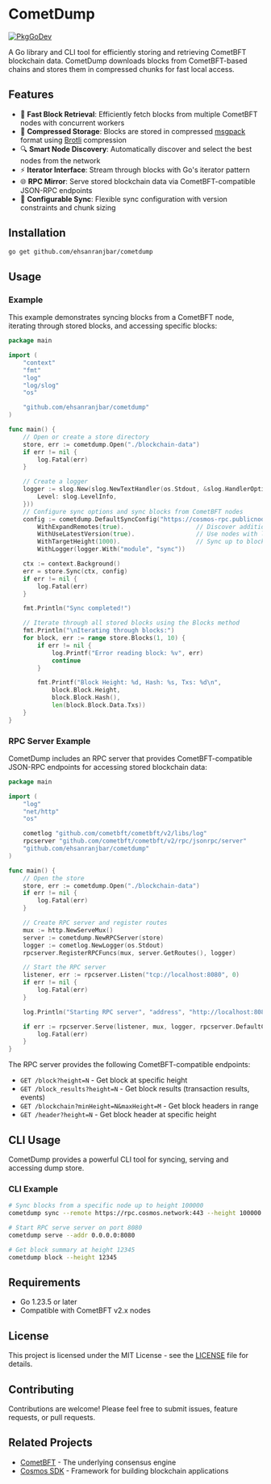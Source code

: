 # CometDump

[![PkgGoDev](https://pkg.go.dev/badge/github.com/ehsanranjbar/cometdump.svg)](https://pkg.go.dev/github.com/ehsanranjbar/cometdump)

A Go library and CLI tool for efficiently storing and retrieving CometBFT blockchain data. CometDump downloads blocks from CometBFT-based chains and stores them in compressed chunks for fast local access.

## Features

- 🚀 **Fast Block Retrieval**: Efficiently fetch blocks from multiple CometBFT nodes with concurrent workers
- 💾 **Compressed Storage**: Blocks are stored in compressed [msgpack](https://msgpack.org/index.html) format using [Brotli](https://github.com/google/brotli) compression
- 🔍 **Smart Node Discovery**: Automatically discover and select the best nodes from the network
- ⚡ **Iterator Interface**: Stream through blocks with Go's iterator pattern
- 🌐 **RPC Mirror**: Serve stored blockchain data via CometBFT-compatible JSON-RPC endpoints
- 🔧 **Configurable Sync**: Flexible sync configuration with version constraints and chunk sizing

## Installation

```bash
go get github.com/ehsanranjbar/cometdump
```

## Usage

### Example

This example demonstrates syncing blocks from a CometBFT node, iterating through stored blocks, and accessing specific blocks:

```go
package main

import (
    "context"
    "fmt"
    "log"
    "log/slog"
    "os"

    "github.com/ehsanranjbar/cometdump"
)

func main() {
    // Open or create a store directory
    store, err := cometdump.Open("./blockchain-data")
    if err != nil {
        log.Fatal(err)
    }

    // Create a logger
    logger := slog.New(slog.NewTextHandler(os.Stdout, &slog.HandlerOptions{
        Level: slog.LevelInfo,
    }))
    // Configure sync options and sync blocks from CometBFT nodes
    config := cometdump.DefaultSyncConfig("https://cosmos-rpc.publicnode.com:443/").
        WithExpandRemotes(true).                    // Discover additional nodes
        WithUseLatestVersion(true).                 // Use nodes with latest version
        WithTargetHeight(1000).                     // Sync up to block 1,000
        WithLogger(logger.With("module", "sync"))

    ctx := context.Background()
    err = store.Sync(ctx, config)
    if err != nil {
        log.Fatal(err)
    }

    fmt.Println("Sync completed!")

    // Iterate through all stored blocks using the Blocks method
    fmt.Println("\nIterating through blocks:")
    for block, err := range store.Blocks(1, 10) {
        if err != nil {
            log.Printf("Error reading block: %v", err)
            continue
        }

        fmt.Printf("Block Height: %d, Hash: %s, Txs: %d\n",
            block.Block.Height,
            block.Block.Hash(),
            len(block.Block.Data.Txs))
    }
}
```

### RPC Server Example

CometDump includes an RPC server that provides CometBFT-compatible JSON-RPC endpoints for accessing stored blockchain data:

```go
package main

import (
    "log"
    "net/http"
    "os"

    cometlog "github.com/cometbft/cometbft/v2/libs/log"
    rpcserver "github.com/cometbft/cometbft/v2/rpc/jsonrpc/server"
    "github.com/ehsanranjbar/cometdump"
)

func main() {
    // Open the store
    store, err := cometdump.Open("./blockchain-data")
    if err != nil {
        log.Fatal(err)
    }

    // Create RPC server and register routes
    mux := http.NewServeMux()
    server := cometdump.NewRPCServer(store)
    logger := cometlog.NewLogger(os.Stdout)
    rpcserver.RegisterRPCFuncs(mux, server.GetRoutes(), logger)

    // Start the RPC server
    listener, err := rpcserver.Listen("tcp://localhost:8080", 0)
    if err != nil {
        log.Fatal(err)
    }

    log.Println("Starting RPC server", "address", "http://localhost:8080")

    if err := rpcserver.Serve(listener, mux, logger, rpcserver.DefaultConfig()); err != nil {
        log.Fatal(err)
    }
}
```

The RPC server provides the following CometBFT-compatible endpoints:

- `GET /block?height=N` - Get block at specific height
- `GET /block_results?height=N` - Get block results (transaction results, events)
- `GET /blockchain?minHeight=N&maxHeight=M` - Get block headers in range
- `GET /header?height=N` - Get block header at specific height

## CLI Usage

CometDump provides a powerful CLI tool for syncing, serving and accessing dump store.

### CLI Example

```bash
# Sync blocks from a specific node up to height 100000
cometdump sync --remote https://rpc.cosmos.network:443 --height 100000

# Start RPC serve server on port 8080
cometdump serve --addr 0.0.0.0:8080

# Get block summary at height 12345
cometdump block --height 12345
```

## Requirements

- Go 1.23.5 or later
- Compatible with CometBFT v2.x nodes

## License

This project is licensed under the MIT License - see the [LICENSE](LICENSE) file for details.

## Contributing

Contributions are welcome! Please feel free to submit issues, feature requests, or pull requests.

## Related Projects

- [CometBFT](https://github.com/cometbft/cometbft) - The underlying consensus engine
- [Cosmos SDK](https://github.com/cosmos/cosmos-sdk) - Framework for building blockchain applications
